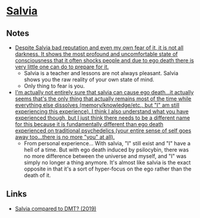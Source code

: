 # [Salvia](https://psychonautwiki.org/w/index.php?title=Salvinorin_A)

## Notes

- [Despite Salvia bad reputation and even my own fear of it, it is not all darkness. It shows the most profound and uncomfortable state of consciousness that it often shocks people and due to ego death there is very little one can do to prepare for it.](https://www.reddit.com/r/Salvia/comments/81twxj/salvia_vs_dmt/)
  - Salvia is a teacher and lessons are not always pleasant. Salvia shows you the raw reality of your own state of mind.
  - Only thing to fear is you.
- [I'm actually not entirely sure that salvia can cause ego death...it actually seems that's the only thing that actually remains most of the time while everything else dissolves (memory/knowledge/etc., but "I" am still experiencing this experience). I think I also understand what you have experienced though, but I just think there needs to be a different name for this because it is fundamentally different than ego death experienced on traditional psychedelics (your entire sense of self goes away too...there is no more "you" at all).](https://www.reddit.com/r/Salvia/comments/b09is6/ego_death_feels/)
  - From personal experience... With salvia, "I" still exist and "I" have a hell of a time. But with ego death induced by psilocybin, there was no more difference between the universe and myself, and "I" was simply no longer a thing anymore. It's almost like salvia is the exact opposite in that it's a sort of hyper-focus on the ego rather than the death of it.

## Links

- [Salvia compared to DMT? (2019)](https://www.reddit.com/r/Salvia/comments/c6osrj/salvia_compared_to_dmt/)
